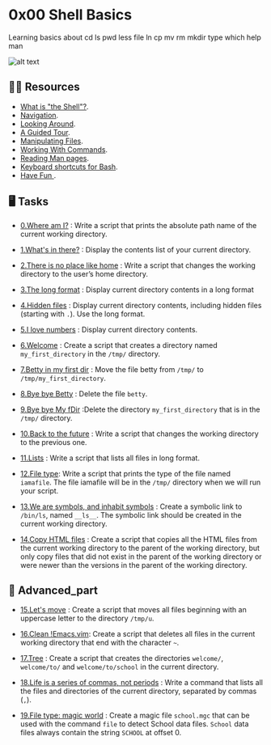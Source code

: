 # 0x00 Shell Basics
Learning basics about cd
ls
pwd
less
file
ln
cp
mv
rm
mkdir
type
which
help
man

![alt text](https://s3.amazonaws.com/intranet-projects-files/holbertonschool-sysadmin_devops/205/image.jpg)


## :astronaut: Resources

- [What is "the Shell"?](http://linuxcommand.org/lc3_lts0010.php).
- [Navigation](http://linuxcommand.org/lc3_lts0020.php).
- [Looking Around](http://linuxcommand.org/lc3_lts0030.php).
- [A Guided Tour](http://linuxcommand.org/lc3_lts0040.php).
- [Manipulating Files](http://linuxcommand.org/lc3_lts0050.php).
- [Working With Commands](http://linuxcommand.org/lc3_lts0060.php).
- [Reading Man pages](http://linuxcommand.org/lc3_man_pages/man1.html).
- [Keyboard shortcuts for Bash](https://www.howtogeek.com/howto/ubuntu/keyboard-shortcuts-for-bash-command-shell-for-ubuntu-debian-suse-redhat-linux-etc/).
- [Have Fun ]().

## :desktop_computer:  Tasks

* [0.Where am I?](./0-current_working_directory) : Write a script that prints the absolute path name of the current working directory.

* [1.What's in there?](./1-listit) : Display the contents list of your current directory.

* [2.There is no place like home](./2-bring_me_home) : Write a script that changes the working directory to the user’s home directory.

* [3.The long format](./3-listfiles) : Display current directory contents in a long format

*  [4.Hidden files](./4-listmorefiles) : Display current directory contents, including hidden files (starting with `.`). Use the long format.

*  [5.I love numbers](./5-listfilesdigitonly) : Display current directory contents.

*  [6.Welcome](./6-firstdirectory) : Create a script that creates a directory named `my_first_directory` in the `/tmp/` directory.

*  [7.Betty in my first dir](./7-movethatfile) : Move the file betty from `/tmp/` to `/tmp/my_first_directory`.

*  [8.Bye bye Betty](./8-firstdelete) : Delete the file `betty`.

* [9.Bye bye My fDir](./9-firstdirdeletion) :Delete the directory `my_first_directory` that is in the `/tmp/` directory.

* [10.Back to the future](./10-back) : Write a script that changes the working directory to the previous one.
 
* [11.Lists](./11-lists) : Write a script that lists all files in long format.

* [12.File type](./12-file_type): Write a script that prints the type of the file named `iamafile`. The file iamafile will be in the `/tmp/` directory when we will run your script.

* [13.We are symbols, and inhabit symbols](./13-symbolic_link) : Create a symbolic link to `/bin/ls`, named `__ls__`. The symbolic link should be created in the current working directory.
 
* [14.Copy HTML files](./14-copy_html)  : Create a script that copies all the HTML files from the current working directory to the parent of the working directory, but only copy files that did not exist in the parent of the working directory or were newer than the versions in the parent of the working directory.

## :abacus: Advanced_part

* [15.Let's move](./100-lets_move) : Create a script that moves all files beginning with an uppercase letter to the directory `/tmp/u`.

* [16.Clean !Emacs.vim](./101-clean_emacs): Create a script that deletes all files in the current working directory that end with the character `~`.
 
* [17.Tree](./102-tree) : Create a script that creates the directories `welcome/`, `welcome/to/` and `welcome/to/school` in the current directory.
 
* [18.Life is a series of commas, not periods](./103-commas) : Write a command that lists all the files and directories of the current directory, separated by commas (`,`).

* [19.File type: magic world](./school.mgc) : Create a magic file `school.mgc` that can be used with the command `file` to detect School data files. `School` data files always contain the string `SCHOOL` at offset 0.
